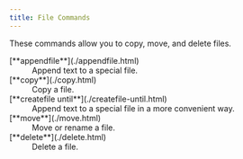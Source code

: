 ```yaml
---
title: File Commands
---
```


These commands allow you to copy, move, and delete files.

<dl>

  <dt>[**appendfile**](./appendfile.html)</dt>
  <dd>Append text to a special file.</dd>

  <dt>[**copy**](./copy.html)</dt>
  <dd>Copy a file.</dd>

  <dt>[**createfile until**](./createfile-until.html)</dt>
  <dd>Append text to a special file in a more convenient way.</dd>

  <dt>[**move**](./move.html)</dt>
  <dd>Move or rename a file.</dd>

  <dt>[**delete**](./delete.html)</dt>
  <dd>Delete a file.</dd>

</dl>
